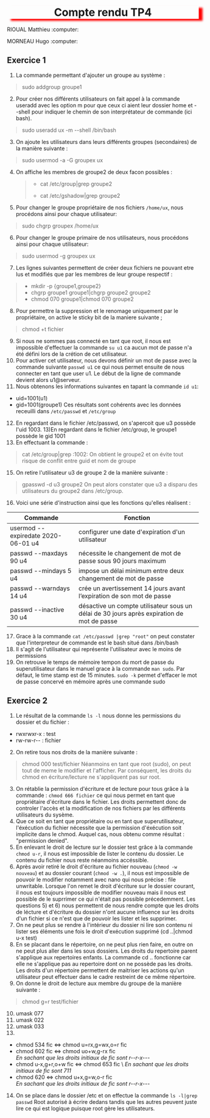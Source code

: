 <h1 align="center" style="box-shadow: 10px 5px 5px red">Compte rendu TP4</h1>                                   
<p>RIOUAL Matthieu :computer:</p>
<p>MORNEAU Hugo :computer:</P>

## Exercice 1

1) La commande permettant d'ajouter un groupe au système :
>sudo addgroup groupe1
2) Pour créer nos différents utilisateurs on fait appel à la commande useradd avec les option m pour que ceux ci aient leur dossier home et --shell pour indiquer le chemin de son interprétateur de commande (ici bash).
>sudo useradd ux -m --shell /bin/bash
3) On ajoute les utilisateurs dans leurs différents groupes (secondaires) de la manière suivante :
>sudo usermod -a -G groupex ux
4) On affiche les membres de groupe2 de deux facon possibles :
   > * cat /etc/group|grep groupe2
   >
   > * cat /etc/gshadow|grep groupe2
5) Pour changer le groupe propriétaire de nos fichiers ```/home/ux```, nous procédons ainsi pour chaque utilisateur:
>sudo chgrp groupex /home/ux
6) Pour changer le groupe primaire de nos utilisateurs, nous procédons ainsi pour chaque utilisateur:
>sudo usermod -g groupex ux
7) Les lignes suivantes permettent de créer deux fichiers ne pouvant etre lus et modifiés que par les membres de leur groupe respectif :
> * mkdir -p {groupe1,groupe2}
> * chgrp groupe1 groupe1|chgrp groupe2 groupe2
> * chmod 070 groupe1|chmod 070 groupe2
8) Pour permettre la suppression et le renomage uniquement par le propriétaire, on active le sticky bit de la maniere suivante ;
>chmod +t fichier
9) Si nous ne sommes pas connecté en tant que root, il nous est impossible d'effectuer la commande ```su u1``` ca aucun mot de passe n'a été défini lors de la crétion de cet utilisateur.
10) Pour activer cet utilisateur, nous devons définir un mot de passe avec la commande suivante ```passwd u1``` ce qui nous permet ensuite de nous connecter en tant que user u1. Le début de la ligne de commande devient alors u1@serveur.
11) Nous obtenons les informations suivantes en tapant la commande ```id u1```:
* uid=1001(u1)
* gid=1001(groupe1)
Ces résultats sont cohérents avec les données receuilli dans ```/etc/passwd``` et ```/etc/group```
12) En regardant dans le fichier /etc/passwd, on s'apercoit que u3 possède l'uid 1003.
13)En regardant dans le fichier /etc/group, le groupe1 possède le gid 1001
14) En effectuant la commande :
>cat /etc/group|grep :1002: 
On obtient le groupe2 et on évite tout risque de conflit entre guid et nom de groupe
15) On retire l'utilisateur u3 de groupe 2 de la manière suivante :
>gpasswd -d u3 groupe2
On peut alors constater que u3 a disparu des utilisateurs du groupe2 dans /etc/group.
16) Voici une série d'instruction ainsi que les fonctions qu'elles réalisent :

|          Commande                  |                                     Fonction                                               |
|------------------------------------|--------------------------------------------------------------------------------------------|
| usermod --expiredate 2020-06-01 u4 |  configurer une date d'expiration d'un utilisateur                                         |
| passwd --maxdays 90 u4             |    nécessite le changement de mot de passe sous 90 jours maximum                           |
| passwd --mindays 5 u4              | impose un délai minimum entre deux changement de mot de passe                              |
| passwd --warndays 14 u4            | crée un avertissement 14 jours avant l’expiration de son mot de passe                      |
| passwd --inactive 30 u4            | désactive un compte utilisateur sous un délai de 30 jours après expiration de mot de passe |

17) Grace à la commande ```cat /etc/passwd |grep "root"``` on peut constater que l'interpreteur de commande est le bash situé dans /bin/bash
18) Il s'agit de l'utilisateur qui représente l'utilisateur avec le moins de permissions
19) On retrouve le temps de mémoire tempon du mort de passe du superutilisateur dans le manuel grace à la commande ```man sudo```. Par défaut, le time stamp est de 15 minutes.
```sudo -k``` permet d'effacer le mot de passe concervé en mémoire après une commande sudo

## Exercice 2

1) Le résultat de la commande ```ls -l``` nous donne les permissions du dossier et du fichier :
* rwxrwxr-x : test   
* rw-rw-r-- : fichier  

2) On retire tous nos droits de la manière suivante :
>chmod 000 test/fichier
Néanmoins en tant que root (sudo), on peut tout de meme le modifier et l'afficher. Par conséquent, les droits du chmod en écriture/lecture ne s'appliquent pas sur root.
3) On rétablie la permission d'écriture et de lecture pour tous grâce à la commande : ```chmod 666 fichier``` ce qui nous permet en tant que propriétaire d'écriture dans le fichier. Les droits permettent donc de controler l'accès et la modification de nos fichiers par les différents utilisateurs du sysème.
4) Que ce soit en tant que propriétaire ou en tant que superutilisateur, l'éxécution du fichier nécessite que la permission d'éxécution soit implicite dans le chmod. Auquel cas, nous obtenu comme résultat : "permission denied".
5) En enlevant le droit de lecture sur le dossier test grâce à la commande ```chmod u-r```, il nous est impossible de lister le contenu du dossier. Le contenu du fichier nous reste néanmoins accéssible.
6) Après avoir retiré le droit d'écriture au fichier nouveau (```chmod -w nouveau```) et au dossier courant (```chmod -w .```), il nous est impossible de pouvoir le modifier notamment avec nano qui nous précise : file unwritable. Lorsque l'on remet le droit d'écriture sur le dossier courant, il nous est toujours impossible de modifier nouveau mais il nous est possible de le suprrimer ce qui n'était pas possible précedemment. Les questions 5) et 6) nous permettent de nous rendre compte que les droits de lécture et d'écriture du dossier n'ont aucune influence sur les droits d'un fichier si ce n'est que de pouvoir les lister et les supprimer.
7) On ne peut plus se rendre à l'intérieur du dossier ni lire son contenu ni lister ses éléments une fois le droit d'exécution supprimé (cd ..|chmod u-x test)
8) En se placant dans le répertoire, on ne peut plus rien faire, en outre on ne peut plus aller dans les sous dossiers. Les droits du repertoire parent s'applique aux repertoires enfants. La commande cd .. fonctionne car elle ne s'applique pas au repertoire dont on ne possède pas les droits. Les droits d'un répertoire permettent de maitriser les actions qu'un utilisateur peut effectuer dans le cadre restreint de ce même répertoire.
9) On donne le droit de lecture aux membre du groupe de la manière suivante :
>chmod g=r test/fichier 
10) umask 077
11) umask 022
12) umask 033
13) 
- chmod 534 fic <=> chmod u=rx,g=wx,o=r fic
- chmod 602 fic <=> chmod uo+w,g-rx fic \
   *En sachant que les droits initiaux de fic sont r--r-x---*
- chmod u-x,g+r,o+w fic <=> chmod 653 fic \ 
   *En sachant que les droits initiaux de fic sont 711*
- chmod 620 <=> chmod u+x,g=w,o-r fic \
   *En sachant que les droits initiaux de fic sont r--r-x---*
14) On se place dans le dossier /etc et on effectue la commande ```ls -l|grep passwd```
Root autorisé à écrire dedans tandis que les autres peuvent juste lire ce qui est logique puisque root gère les utilisateurs.
